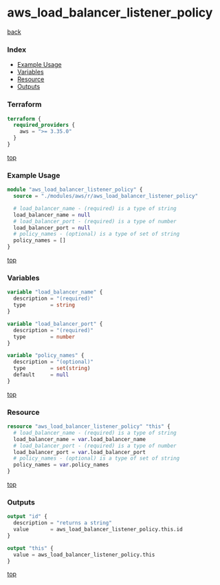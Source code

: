# aws_load_balancer_listener_policy

[back](../aws.md)

### Index

- [Example Usage](#example-usage)
- [Variables](#variables)
- [Resource](#resource)
- [Outputs](#outputs)

### Terraform

```terraform
terraform {
  required_providers {
    aws = ">= 3.35.0"
  }
}
```

[top](#index)

### Example Usage

```terraform
module "aws_load_balancer_listener_policy" {
  source = "./modules/aws/r/aws_load_balancer_listener_policy"

  # load_balancer_name - (required) is a type of string
  load_balancer_name = null
  # load_balancer_port - (required) is a type of number
  load_balancer_port = null
  # policy_names - (optional) is a type of set of string
  policy_names = []
}
```

[top](#index)

### Variables

```terraform
variable "load_balancer_name" {
  description = "(required)"
  type        = string
}

variable "load_balancer_port" {
  description = "(required)"
  type        = number
}

variable "policy_names" {
  description = "(optional)"
  type        = set(string)
  default     = null
}
```

[top](#index)

### Resource

```terraform
resource "aws_load_balancer_listener_policy" "this" {
  # load_balancer_name - (required) is a type of string
  load_balancer_name = var.load_balancer_name
  # load_balancer_port - (required) is a type of number
  load_balancer_port = var.load_balancer_port
  # policy_names - (optional) is a type of set of string
  policy_names = var.policy_names
}
```

[top](#index)

### Outputs

```terraform
output "id" {
  description = "returns a string"
  value       = aws_load_balancer_listener_policy.this.id
}

output "this" {
  value = aws_load_balancer_listener_policy.this
}
```

[top](#index)
